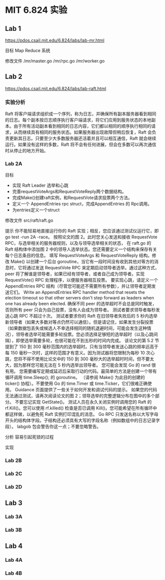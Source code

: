 # MIT 6.824 实验


## Lab 1

https://pdos.csail.mit.edu/6.824/labs/lab-mr.html

目标
Map Reduce 系统

修改文件
/mr/master.go
/mr/rpc.go
/mr/worker.go

## Lab 2
https://pdos.csail.mit.edu/6.824/labs/lab-raft.html

### 实验分析
Raft 将客户端请求组织成一个序列，称为日志，并确保所有副本服务器看到相同的日志。每个副本按日志顺序执行客户端请求，将它们应用到服务状态的本地副本。由于所有活动副本看到相同的日志内容，它们都以相同的顺序执行相同的请求，从而继续具有相同的服务状态。如果服务器出现故障但稍后恢复，Raft 会负责更新其日志。只要至少大多数服务器还活着并且可以相互通信，Raft 就会继续运行。如果没有这样的多数，Raft 将不会有任何进展，但会在多数可以再次通信时从停止的地方开始。

### Lab 2A

目标
- 实现 Raft Leader 选举和心跳
- 完善requestVoteArgs和RequestVoteReply两个数据结构。
- 完成Make()创建raft实例，和RequestVote请求投票两个方法。
- 定义一个 AppendEntries rpc struct，完成AppendEntries 的 Rpc调用。
- 为entries定义一个struct

修改文件
src/raft/raft.go

提示
你不能轻易地直接运行你的 Raft 实现；相反，您应该通过测试仪运行它，即 go test -run 2A -race。
按照论文的图 2。此时您关心发送和接收 RequestVote RPC，与选举相关的服务器规则，以及与领导选举相关的状态，
在 raft.go 的 Raft 结构体中添加图 2 中的领导人选举状态。您还需要定义一个结构来保存有关每个日志条目的信息。
填写 RequestVoteArgs 和 RequestVoteReply 结构。修改 Make() 以创建一个后台 goroutine，当它有一段时间没有收到其他对等方的消息时，它将通过发送 RequestVote RPC 来定期启动领导者选举。通过这种方式，peer 将了解谁是领导者，如果已经有领导者，或者自己成为领导者。实现 RequestVote() RPC 处理程序，以便服务器相互投票。
要实现心跳，请定义一个 AppendEntries RPC 结构（尽管您可能还不需要所有参数），并让领导者定期发送它们。 Write an AppendEntries RPC handler method that resets the election timeout so that other servers don't step forward as leaders when one has already been elected.
确保不同 peer 的选举超时不会总是同时触发，否则所有 peer 只会为自己投票，没有人会成为领导者。
测试者要求领导者每秒发送心跳 RPC 不超过十次。
测试者要求你的 Raft 在旧领导者失败后的 5 秒内选举新领导者（如果大多数对等点仍然可以通信）。但是请记住，如果发生分裂投票（如果数据包丢失或候选人不幸选择相同的随机退避时间，可能会发生这种情况），领导者选举可能需要多轮投票。您必须选择足够短的选举超时（以及心跳间隔），即使选举需要多轮，也很可能在不到五秒的时间内完成。
该论文的第 5.2 节提到了 150 到 300 毫秒范围内的选举超时。只有当领导者发送心跳的频率远高于每 150 毫秒一次时，这样的范围才有意义。因为测试器将您限制为每秒 10 次心跳，您将不得不使用比论文中的 150 到 300 毫秒大的选举超时时间，但不要太大，因为那样您可能无法在 5 秒内选举出领导者。
您可能会发现 Go 的 rand 很有用。
您需要编写定期或延迟后采取行动的代码。最简单的方法是创建一个带有循环调用 time.Sleep(); 的 goroutine。 （请参阅 Make() 为此目的创建的 ticker() 协程）。不要使用 Go 的 time.Timer 或 time.Ticker，它们很难正确使用。
Guidance 页面提供了一些关于如何开发和调试代码的提示。
如果您的代码无法通过测试，请再次阅读论文的图 2；领导选举的完整逻辑分布在图中的多个部分。
不要忘记实现 GetState()。
测试人员在永久关闭实例时调用您的 Raft 的 rf.Kill()。您可以使用 rf.killed() 检查是否已调用 Kill()。您可能希望在所有循环中都这样做，以避免死 Raft 实例打印混乱的消息。
Go RPC 只发送名称以大写字母开头的结构体字段。子结构还必须具有大写的字段名称（例如数组中的日志记录字段）。 labgob 包会警告你这一点；不要忽略警告。

分析
容易引起死锁的过程

实现

### Lab 2B

### Lab 2C

### Lab 2D

## Lab 3

### Lab 3A

### Lab 3B

## Lab 4

### Lab 4A

### Lab 4B